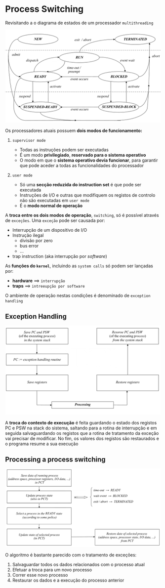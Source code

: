 # Process Switching

Revisitando a o diagrama de estados de um processador `multithreading`

![Diagrama de estados completo para um processador `multithreading`](../Pictures/full_processor_cicle.png)

Os processadores atuais possuem **dois modos de funcionamento:**

1. `supervisor mode`
	- Todas as instruções podem ser executadas
	- É um modo **privilegiado**, **reservado para o sistema operativo**
	- O modo em que o **sistema operativo devia funcionar**, para garantir que pode aceder a todas as funcionalidades do processador
	
2. `user mode`
	- Só uma **secção reduzida do instruction set** é que pode ser executada
	- Instruções de I/O e outras que modifiquem os registos de controlo não são executadas em `user mode`
	- É o **modo normal de operação**


A **troca entre os dois modos de operação**, `switching`, só é possível através de `exceções`. Uma `exceção` pode ser causada por:

- Interrupção de um dispositivo de I/O
- Instrução ilegal
	- divisão por zero
	- bus error
	- ...
- trap instruction (aka interrupção por _software_)


As **funções do `kernel`**, incluindo as `system calls` só podem ser lançadas por:

- **hardware** $\implies$ `interrupção`
- **traps** $\implies$ `intreeupção por software`


O ambiente de operação nestas condições é denominado de `exception handling`

## Exception Handling
![Algoritmo a seguir para tratar de exceções normais](../Pictures/normal_exception_handling.png)

A **troca do contexto de execução** é feita guardando o estado dos registos PC e PSW na stack do sistema, saltando para a rotina de interrupção e em seguida salvaguardando os registos que a rotina de tratamento da exceção vai precisar de modificar. No fim, os valores dos registos são restaurados e o programa resume a sua execução

## Processing a process switching
![Algoritmo a seguir para efetuar uma process switching](../Pictures/process_switching.png)

O algoritmo é bastante parecido com o tratamento de exceções:

1. Salvaguardar todos os dados relacionados com o processo atual
2. Efetuar a troca para um novo processo
3. Correr esse novo processo
4. Restaurar os dados e a execução do processo anterior


